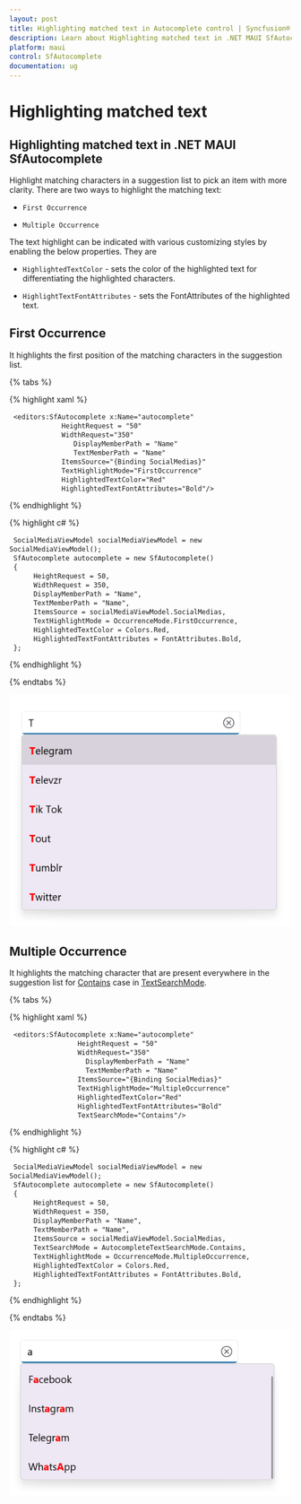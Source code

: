 ```yaml
---
layout: post
title: Highlighting matched text in Autocomplete control | Syncfusion®
description: Learn about Highlighting matched text in .NET MAUI SfAutocomplete (SfAutocomplete) control and more details.
platform: maui
control: SfAutocomplete
documentation: ug
---
```


# Highlighting matched text

## Highlighting matched text in .NET MAUI SfAutocomplete

Highlight matching characters in a suggestion list to pick an item with more clarity. There are two ways to highlight the matching text:

*   `First Occurrence`

*   `Multiple Occurrence`

The text highlight can be indicated with various customizing styles by enabling the below properties. They are

*   `HighlightedTextColor` - sets the color of the highlighted text for differentiating the highlighted characters.

*   `HighlightTextFontAttributes` - sets the FontAttributes of the highlighted text.

## First Occurrence

It highlights the first position of the matching characters in the suggestion list.

{% tabs %}

{% highlight xaml %}

     <editors:SfAutocomplete x:Name="autocomplete"
			     HeightRequest = "50"
			     WidthRequest="350"
                    DisplayMemberPath = "Name"
                    TextMemberPath = "Name"
			     ItemsSource="{Binding SocialMedias}"
			     TextHighlightMode="FirstOccurrence"
			     HighlightedTextColor="Red"
			     HighlightedTextFontAttributes="Bold"/>

{% endhighlight %}

{% highlight c# %}

     SocialMediaViewModel socialMediaViewModel = new SocialMediaViewModel();
     SfAutocomplete autocomplete = new SfAutocomplete() 
     {
          HeightRequest = 50,
          WidthRequest = 350,
          DisplayMemberPath = "Name",
          TextMemberPath = "Name",
          ItemsSource = socialMediaViewModel.SocialMedias,
          TextHighlightMode = OccurrenceMode.FirstOccurrence,
          HighlightedTextColor = Colors.Red,
          HighlightedTextFontAttributes = FontAttributes.Bold,
     };

{% endhighlight %}

{% endtabs %}

![HighlightText Image](images/HighlightingText/firstoccurrence.png)

## Multiple Occurrence

It highlights the matching character that are present everywhere in the suggestion list for [Contains](https://help.syncfusion.com/cr/maui/Syncfusion.Maui.Inputs.AutocompleteTextSearchMode.html#Syncfusion_Maui_Inputs_AutocompleteTextSearchMode_Contains) case in [TextSearchMode](https://help.syncfusion.com/cr/maui/Syncfusion.Maui.Inputs.SfAutocomplete.html#Syncfusion_Maui_Inputs_SfAutocomplete_TextSearchMode).

{% tabs %}

{% highlight xaml %}

     <editors:SfAutocomplete x:Name="autocomplete"
		             HeightRequest = "50"
		             WidthRequest="350"
                       DisplayMemberPath = "Name"
                       TextMemberPath = "Name"
		             ItemsSource="{Binding SocialMedias}"
		             TextHighlightMode="MultipleOccurrence"
		             HighlightedTextColor="Red"
		             HighlightedTextFontAttributes="Bold"
		             TextSearchMode="Contains"/>

{% endhighlight %}

{% highlight c# %}

     SocialMediaViewModel socialMediaViewModel = new SocialMediaViewModel();
     SfAutocomplete autocomplete = new SfAutocomplete() 
     {
          HeightRequest = 50,
          WidthRequest = 350,
          DisplayMemberPath = "Name",
          TextMemberPath = "Name",
          ItemsSource = socialMediaViewModel.SocialMedias,
          TextSearchMode = AutocompleteTextSearchMode.Contains,
          TextHighlightMode = OccurrenceMode.MultipleOccurrence,
          HighlightedTextColor = Colors.Red,
          HighlightedTextFontAttributes = FontAttributes.Bold,
     };

{% endhighlight %}

{% endtabs %}

![HighlightText Image](images/HighlightingText/multipleoccurrence.png)